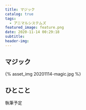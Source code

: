 ```yaml
---
title: マジック
catalog: true
tags:
  - アニマルシステムズ
featured_image: feature.png
date: 2020-11-14 00:29:18
subtitle:
header-img:
---
```



## マジック

{% asset_img 20201114-magic.jpg %}


## ひとこと
執筆予定